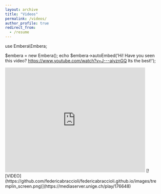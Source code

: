 ```yaml
---
layout: archive
title: "Videos"
permalink: /videos/
author_profile: true
redirect_from:
  - /resume
---
```


use Embera\Embera;

$embera = new Embera();
echo $embera->autoEmbed('Hi! Have you seen this video? https://www.youtube.com/watch?v=J---aiyznGQ Its the best!');

<iframe
  width="459"
  height="344"
  src="https://mediaserver.unige.ch/play/176648"
  frameborder="0"
  allow="accelerometer; autoplay; encrypted-media; gyroscope; picture-in-picture"
  allowfullscreen
></iframe>
[![VIDEO](https://github.com/federicabraccioli/federicabraccioli.github.io/images/tremplin_screen.png)](https://mediaserver.unige.ch/play/176648)
